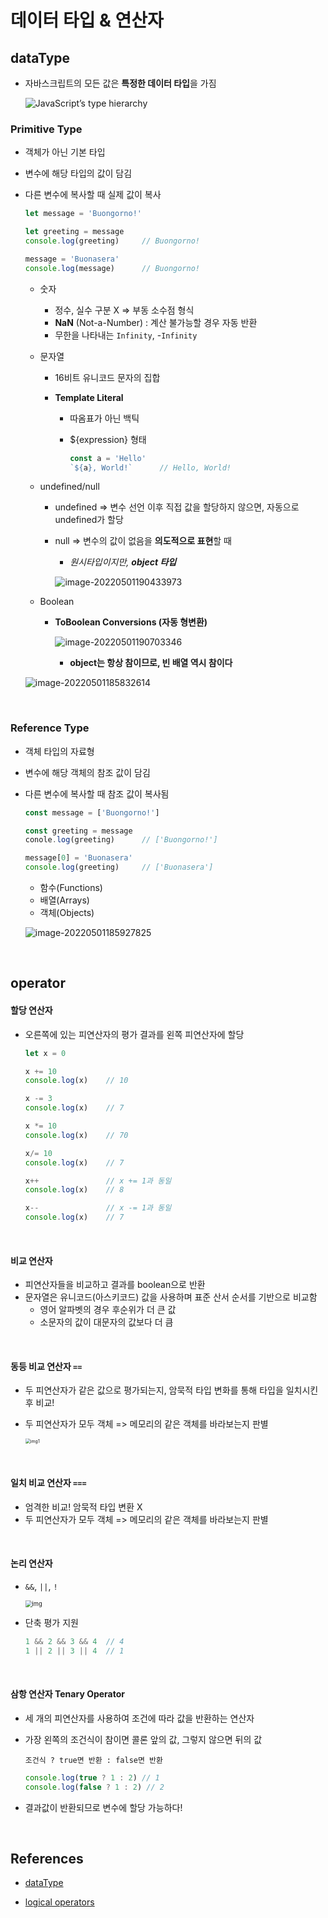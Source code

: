 # 데이터 타입 & 연산자

## dataType

* 자바스크립트의 모든 값은 **특정한 데이터 타입**을 가짐

  ![JavaScript’s type hierarchy](03_dataType.assets/Presentation20.jpg)

### Primitive Type

* 객체가 아닌 기본 타입

* 변수에 해당 타입의 값이 담김

* 다른 변수에 복사할 때 실제 값이 복사

  ```javascript
  let message = 'Buongorno!'
  
  let greeting = message
  console.log(greeting)		// Buongorno!
  
  message = 'Buonasera'
  console.log(message)		// Buongorno!
  ```

  * 숫자

    * 정수, 실수 구분 X => 부동 소수점 형식
    * **NaN** (Not-a-Number) : 계산 불가능할 경우 자동 반환
    * 무한을 나타내는 `Infinity`, -`Infinity`

  * 문자열

    * 16비트 유니코드 문자의 집합

    * **Template Literal**

      * 따옴표가 아닌 백틱

      * ${expression} 형태

        ```javascript
        const a = 'Hello'
        `${a}, World!`		// Hello, World!
        ```

  * undefined/null

    * undefined => 변수 선언 이후 직접 값을 할당하지 않으면, 자동으로 undefined가 할당

    * null => 변수의 값이 없음을 **의도적으로 표현**할 때

      * _원시타입이지만, **object 타입**_

      ![image-20220501190433973](03_dataType.assets/image-20220501190433973.png)

  * Boolean

    * **ToBoolean Conversions (자동 형변환)**

      ![image-20220501190703346](03_dataType.assets/image-20220501190703346.png)

      * **object는 항상 참이므로, 빈 배열 역시 참이다**

  ![image-20220501185832614](03_dataType.assets/image-20220501185832614.png)

<br/>

### Reference Type

* 객체 타입의 자료형

* 변수에 해당 객체의 참조 값이 담김

* 다른 변수에 복사할 때 참조 값이 복사됨

  ```javascript
  const message = ['Buongorno!']
  
  const greeting = message
  conole.log(greeting)		// ['Buongorno!']
  
  message[0] = 'Buonasera'
  console.log(greeting)		// ['Buonasera']
  ```

  * 함수(Functions)
  * 배열(Arrays)
  * 객체(Objects)

  ![image-20220501185927825](03_dataType.assets/image-20220501185927825.png)

<br/>

## operator

#### 할당 연산자

* 오른쪽에 있는 피연산자의 평가 결과를 왼쪽 피연산자에 할당

  ```javascript
  let x = 0
  
  x += 10
  console.log(x)	// 10
  
  x -= 3
  console.log(x)	// 7
  
  x *= 10
  console.log(x)	// 70
  
  x/= 10
  console.log(x)	// 7
  
  x++				// x += 1과 동일
  console.log(x)	// 8
  
  x--				// x -= 1과 동일
  console.log(x)	// 7
  ```

<br/>

#### 비교 연산자

* 피연산자들을 비교하고 결과를 boolean으로 반환
* 문자열은 유니코드(아스키코드) 값을 사용하며 표준 산서 순서를 기반으로 비교함
  * 영어 알파벳의 경우 후순위가 더 큰 값
  * 소문자의 값이 대문자의 값보다 더 큼

<br/>

#### 동등 비교 연산자 `==`

* 두 피연산자가 같은 값으로 평가되는지, 암묵적 타입 변화를 통해 타입을 일치시킨 후 비교!

* 두 피연산자가 모두 객체 => 메모리의 같은 객체를 바라보는지 판별

  <img src="03_dataType&operator.assets/스폰지밥.jpeg" alt="img1" style="zoom:50%;" />

<br/>

#### 일치 비교 연산자 `===`

* 엄격한 비교! 암묵적 타입 변환 X
* 두 피연산자가 모두 객체 => 메모리의 같은 객체를 바라보는지 판별

<br/>

#### 논리 연산자

* `&&`, `||`, `!`

  <img src="03_dataType&operator.assets/logical-operator.jpg" alt="img" style="zoom:67%;" />

* 단축 평가 지원

  ```javascript
  1 && 2 && 3 && 4	// 4
  1 || 2 || 3 || 4	// 1
  ```

<br/>

#### 삼항 연산자 Tenary Operator

* 세 개의 피연산자를 사용하여 조건에 따라 값을 반환하는 연산자

* 가장 왼쪽의 조건식이 참이면 콜론 앞의 값, 그렇지 않으면 뒤의 값

  `조건식 ? true면 반환 : false면 반환`

  ```javascript
  console.log(true ? 1 : 2) // 1
  console.log(false ? 1 : 2) // 2
  ```

* 결과값이 반환되므로 변수에 할당 가능하다!

 <br/>

## References

* [dataType](https://ifpb.github.io/javascript-guide/ecma/values-and-types/)

* [logical operators](http://mycours.es/ems2/conditionals-if/)